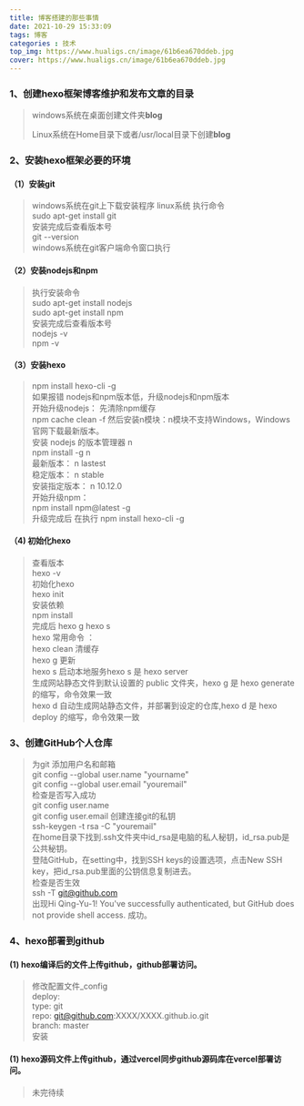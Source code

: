 ```yaml
---
title: 博客搭建的那些事情
date: 2021-10-29 15:33:09
tags: 博客
categories : 技术
top_img: https://www.hualigs.cn/image/61b6ea670ddeb.jpg
cover: https://www.hualigs.cn/image/61b6ea670ddeb.jpg
---
```

### 1、创建hexo框架博客维护和发布文章的目录
> windows系统在桌面创建文件夹**blog**
> 
> Linux系统在Home目录下或者/usr/local目录下创建**blog**
### 2、安装hexo框架必要的环境
#### （1）安装git
> windows系统在git上下载安装程序
> linux系统 执行命令  
> sudo apt-get install git  
> 安装完成后查看版本号  
> git --version  
>windows系统在git客户端命令窗口执行
#### （2）安装nodejs和npm
> 执行安装命令  
> sudo apt-get install nodejs  
> sudo apt-get install npm  
> 安装完成后查看版本号  
> nodejs -v   
> npm -v
#### （3）安装hexo
> npm install hexo-cli -g  
> 如果报错 nodejs和npm版本低，升级nodejs和npm版本  
> 开始升级nodejs：
> 先清除npm缓存  
> npm cache clean -f
> 然后安装n模块：n模块不支持Windows，Windows官网下载最新版本。  
> 安装 nodejs 的版本管理器 n  
> npm install -g n   
>  最新版本： n lastest  
>  稳定版本： n stable  
>  安装指定版本： n 10.12.0  
> 开始升级npm：  
> npm install npm@latest -g  
>  升级完成后 在执行 npm install hexo-cli -g  
#### （4) 初始化hexo
> 查看版本  
> hexo -v  
> 初始化hexo  
> hexo init   
> 安装依赖  
> npm install  
> 完成后 hexo g hexo s  
> hexo 常用命令 ：  
> hexo clean 清缓存  
> hexo g 更新  
> hexo s 启动本地服务hexo s 是 hexo server   
> 生成网站静态文件到默认设置的 public 文件夹，hexo g 是 hexo generate 的缩写，命令效果一致  
> hexo d 自动生成网站静态文件，并部署到设定的仓库,hexo d 是 hexo deploy 的缩写，命令效果一致
### 3、创建GitHub个人仓库
> 为git 添加用户名和邮箱  
> git config --global user.name "yourname"  
> git config --global user.email "youremail"  
> 检查是否写入成功  
> git config user.name   
> git config user.email
> 创建连接git的私钥  
> ssh-keygen -t rsa -C "youremail"  
> 在home目录下找到.ssh文件夹中id_rsa是电脑的私人秘钥，id_rsa.pub是公共秘钥。  
> 登陆GitHub，在setting中，找到SSH keys的设置选项，点击New SSH key，把id_rsa.pub里面的公钥信息复制进去。  
> 检查是否生效  
> ssh -T git@github.com  
> 出现Hi Qing-Yu-1! You've successfully authenticated, but GitHub does not provide shell access. 成功。
### 4、hexo部署到github
####  (1) hexo编译后的文件上传github，github部署访问。  
> 修改配置文件_config   
> deploy:  
> type: git  
> repo: git@github.com:XXXX/XXXX.github.io.git  
> branch: master    
> 安装
####  (1) hexo源码文件上传github，通过vercel同步github源码库在vercel部署访问。
> 未完待续